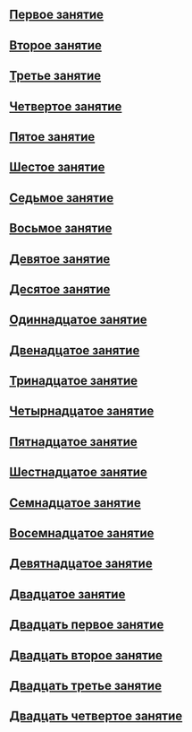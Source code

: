 ## <a href=""> Первое занятие</a>
## <a href="https://github.com/isakura313/python_18_2_2"> Второе занятие</a>
## <a href="https://github.com/isakura313/third_22"> Третье занятие</a>
## <a href="https://github.com/isakura313/24_04"> Четвертое занятие</a>

## <a href="https://github.com/isakura313/29_1.git"> Пятое занятие</a>
## <a href="https://github.com/isakura313/01_1_1"> Шестое занятие</a>
## <a href="https://github.com/isakura313/6_05.git"> Седьмое занятие</a>
## <a href="https://github.com/isakura313/8_05"> Восьмое занятие</a>
## <a href="https://github.com/isakura313/13_05.git"> Девятое занятие</a>
## <a href="https://github.com/isakura313/15_05_3"> Десятое занятие</a>
## <a href="https://github.com/isakura313/15_05_3"> Одиннадцатое занятие</a>
## <a href="https://github.com/isakura313/22_05.git"> Двенадцатое занятие</a>
## <a href="ttps://github.com/isakura313/27_05_01"> Тринадцатое занятие </a>
## <a href="https://github.com/isakura313/29_14_02">Четырнадцатое занятие</a>
## <a href="https://github.com/isakura313/03_15">Пятнадцатое занятие</a>
## <a href="https://github.com/isakura313/05_16_01"> Шестнадцатое занятие</a>
## <a href="https://colab.research.google.com/drive/1KlTZ04DZLqacvits13El-_Y7r_8wtZJe?usp=sharing"> Семнадцатое занятие</a>
## <a href="https://colab.research.google.com/drive/1KlTZ04DZLqacvits13El-_Y7r_8wtZJe?usp=sharing"> Восемнадцатое занятие</a>
## <a href="https://colab.research.google.com/drive/1kpIMa6PkfwqmvRXggfAbpIuThAnfXjOD?usp=sharing   https://github.com/isakura313/16_01">  Девятнадцатое занятие</a>
## <a href="https://colab.research.google.com/drive/1kpIMa6PkfwqmvRXggfAbpIuThAnfXjOD?usp=sharing"> Двадцатое занятие</a>
## <a href="https://github.com/isakura313/26_01_web"> Двадцать первое занятие</a>
## <a href="https://github.com/isakura313/BLOG_DJANGO"> Двадцать второе занятие</a>
## <a href="https://github.com/isakura313/BLOG_DJANGO"> Двадцать третье занятие </a>
## <a href=" https://github.com/isakura313/BLOG_DJANGO.git"> Двадцать четвертое занятие </a>




